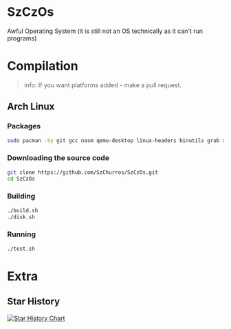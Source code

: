 # SzCzOs
 Awful Operating System (it is still not an OS technically as it can't run programs)

# Compilation

> info: If you want platforms added - make a pull request.

## Arch Linux

### Packages

```bash
sudo pacman -Sy git gcc nasm qemu-desktop linux-headers binutils grub xorriso coreutils
```

### Downloading the source code

```bash
git clone https://github.com/SzChurros/SzCzOs.git
cd SzCzOs
```

### Building

```bash
./build.sh
./disk.sh
```

### Running
 
```bash
./test.sh
```

# Extra

## Star History

<a href="https://www.star-history.com/#SzChurros/SzCzOs&Date">
 <picture>
   <source media="(prefers-color-scheme: dark)" srcset="https://api.star-history.com/svg?repos=SzChurros/SzCzOs&type=Date&theme=dark" />
   <source media="(prefers-color-scheme: light)" srcset="https://api.star-history.com/svg?repos=SzChurros/SzCzOs&type=Date" />
   <img alt="Star History Chart" src="https://api.star-history.com/svg?repos=SzChurros/SzCzOs&type=Date" />
 </picture>
</a>
